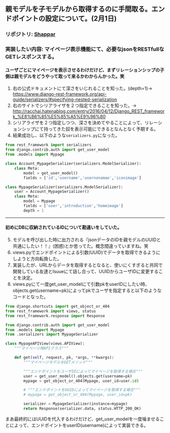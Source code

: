 ## 親モデルを子モデルから取得するのに手間取る。エンドポイントの設定について。(2月1日)
### リポジトリ: [Shappar](https://github.com/Hirochon/Shappar)
### 実装したい内容: マイページ表示機能にて、必要なjsonをRESTfullなGETレスポンスする。
#### ユーザごとにマイページを表示させるわけだけど、まずリレーションシップの子側は親モデルをどうやって取って来るかわからんかった。笑
1. 右の公式ドキュメントにて深さをいじれることを知った。(depth=1)→　https://www.django-rest-framework.org/api-guide/serializers/#specifying-nested-serialization
2. 右のサイトでシリアライザを２つ指定できることを知った。→　http://racchai.hatenablog.com/entry/2016/04/12/Django_REST_framework_%E8%B6%85%E5%85%A5%E9%96%80
3. シリアライザを２つ指定しつつ、深さを決めてやることによって、リレーションシップにて持ってきた奴を表示可能にできるとなんとなく予期する。
4. 結果成功し、以下のような`serializers.py`になった。

```python:serializers.py
from rest_framework import serializers
from django.contrib.auth import get_user_model
from .models import Mypage

class Account_MypageSerializer(serializers.ModelSerializer):
    class Meta:
        model = get_user_model()
        fields = ['id','username','usernonamae','iconimage']

class MypageSerializer(serializers.ModelSerializer):
    user = Account_MypageSerializer()
    class Meta:
        model = Mypage
        fields = ['user','introduction','homeimage']
        depth = 1
```

-----------------------------------------------------------------------------------------------------------------------------
#### 初めにDBに収納されているIDについて勘違いをしていた。
5. モデルを呼び出した時に出力される『jsonデータのIDを親モデルのUUIDと共通にしたい！！』(困惑)とか思ってた。概念間違っていますね。笑
6. views.pyでエンドポイントによる引数(UUID)でデータを取得できるようにしようと方向転換した。
7. 実装したが、URLからデータを取得するとなると、使いにくすぎると共同で開発している友達とIsuueにて話し合って、UUIDからユーザIDに変更することを決定。
8. views.pyにて一度get_user_modelにて引数pkをuserIDにしたい時、objects.get(username=pk)によってpkでユーザを指定すると以下のようなコードとなった。

```python:views.py
from django.shortcuts import get_object_or_404
from rest_framework import views, status
from rest_framework.response import Response

from django.contrib.auth import get_user_model
from .models import Mypage
from .serializers import MypageSerializer

class MypageAPIView(views.APIView):
    """マイページ用APIクラス"""

    def get(self, request, pk, *args, **kwargs):
        """マイページモデルをGETメソッド"""

        """エンドポイントをユーザIDによってマイページを取得する場合"""
        user = get_user_model().objects.get(username=pk)
        mypage = get_object_or_404(Mypage, user_id=user.id)

        # """エンドポイントをUUIDによってマイページを取得する場合"""
        # mypage = get_object_or_404(Mypage, user_id=pk)

        serializer = MypageSerializer(instance=mypage)
        return Response(serializer.data, status.HTTP_200_OK)
```

まあ最終的にはUUIDを代入するわけだけど、get_user_modelを一度噛ませることによって、エンドポイントをuserID(username)によって実装できる。
